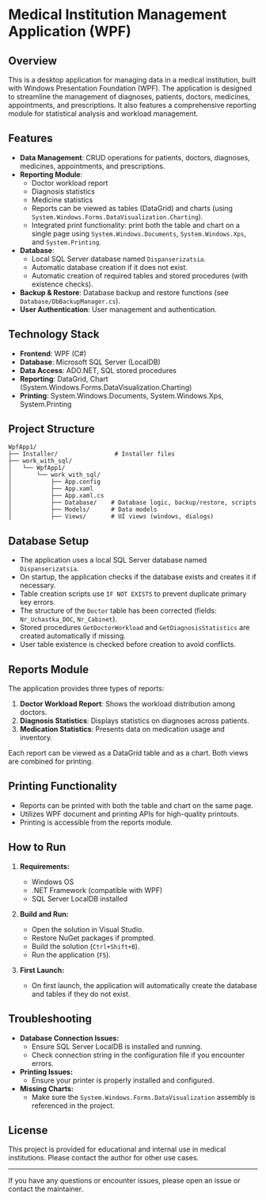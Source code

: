 # Medical Institution Management Application (WPF)

## Overview
This is a desktop application for managing data in a medical institution, built with Windows Presentation Foundation (WPF). The application is designed to streamline the management of diagnoses, patients, doctors, medicines, appointments, and prescriptions. It also features a comprehensive reporting module for statistical analysis and workload management.

## Features
- **Data Management**: CRUD operations for patients, doctors, diagnoses, medicines, appointments, and prescriptions.
- **Reporting Module**:
  - Doctor workload report
  - Diagnosis statistics
  - Medicine statistics
  - Reports can be viewed as tables (DataGrid) and charts (using `System.Windows.Forms.DataVisualization.Charting`).
  - Integrated print functionality: print both the table and chart on a single page using `System.Windows.Documents`, `System.Windows.Xps`, and `System.Printing`.
- **Database**:
  - Local SQL Server database named `Dispanserizatsia`.
  - Automatic database creation if it does not exist.
  - Automatic creation of required tables and stored procedures (with existence checks).
- **Backup & Restore**: Database backup and restore functions (see `Database/DbBackupManager.cs`).
- **User Authentication**: User management and authentication.

## Technology Stack
- **Frontend**: WPF (C#)
- **Database**: Microsoft SQL Server (LocalDB)
- **Data Access**: ADO.NET, SQL stored procedures
- **Reporting**: DataGrid, Chart (System.Windows.Forms.DataVisualization.Charting)
- **Printing**: System.Windows.Documents, System.Windows.Xps, System.Printing

## Project Structure
```
WpfApp1/
├── Installer/                # Installer files
├── work_with_sql/
│   └── WpfApp1/
│       └── work_with_sql/
│           ├── App.config
│           ├── App.xaml
│           ├── App.xaml.cs
│           ├── Database/    # Database logic, backup/restore, scripts
│           ├── Models/      # Data models
│           ├── Views/       # UI views (windows, dialogs)
```

## Database Setup
- The application uses a local SQL Server database named `Dispanserizatsia`.
- On startup, the application checks if the database exists and creates it if necessary.
- Table creation scripts use `IF NOT EXISTS` to prevent duplicate primary key errors.
- The structure of the `Doctor` table has been corrected (fields: `Nr_Uchastka_DOC`, `Nr_Cabinet`).
- Stored procedures `GetDoctorWorkload` and `GetDiagnosisStatistics` are created automatically if missing.
- User table existence is checked before creation to avoid conflicts.

## Reports Module
The application provides three types of reports:
1. **Doctor Workload Report**: Shows the workload distribution among doctors.
2. **Diagnosis Statistics**: Displays statistics on diagnoses across patients.
3. **Medication Statistics**: Presents data on medication usage and inventory.

Each report can be viewed as a DataGrid table and as a chart. Both views are combined for printing.

## Printing Functionality
- Reports can be printed with both the table and chart on the same page.
- Utilizes WPF document and printing APIs for high-quality printouts.
- Printing is accessible from the reports module.

## How to Run
1. **Requirements:**
   - Windows OS
   - .NET Framework (compatible with WPF)
   - SQL Server LocalDB installed

2. **Build and Run:**
   - Open the solution in Visual Studio.
   - Restore NuGet packages if prompted.
   - Build the solution (`Ctrl+Shift+B`).
   - Run the application (`F5`).

3. **First Launch:**
   - On first launch, the application will automatically create the database and tables if they do not exist.

## Troubleshooting
- **Database Connection Issues:**
  - Ensure SQL Server LocalDB is installed and running.
  - Check connection string in the configuration file if you encounter errors.
- **Printing Issues:**
  - Ensure your printer is properly installed and configured.
- **Missing Charts:**
  - Make sure the `System.Windows.Forms.DataVisualization` assembly is referenced in the project.

## License
This project is provided for educational and internal use in medical institutions. Please contact the author for other use cases.

---

If you have any questions or encounter issues, please open an issue or contact the maintainer.
